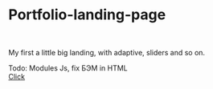 <h1>Portfolio-landing-page</h1><br>
<p>My first a little big landing, with adaptive, sliders and so on.<p>
Todo: Modules Js, fix БЭМ in HTML<br>
<a href="https://dragoneknp.github.io/Portfolio-landing-page/">Click</a><br>

